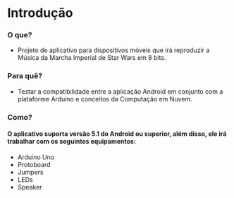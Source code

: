 # Introdução

### O que?
* Projeto de aplicativo para dispositivos móveis que irá reproduzir a Música da Marcha Imperial de Star Wars em 8 bits.

### Para quê?
* Testar a compatibilidade entre a aplicação Android em conjunto com a plataforme Arduino e conceitos da Computação em Nuvem.

### Como?
#### O aplicativo suporta versão 5.1 do Android ou superior, além disso, ele irá trabalhar com os seguintes equipamentos:
* Arduino Uno
* Protoboard
* Jumpers
* LEDs
* Speaker
